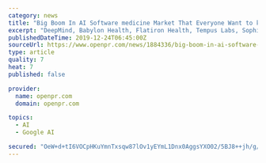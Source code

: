 ```yaml
---
category: news
title: "Big Boom In AI Software medicine Market That Everyone Want to know It | Enlitic, Atomwise, DeepMind, Babylon Health and more"
excerpt: "DeepMind, Babylon Health, Flatiron Health, Tempus Labs, Sophia Genetics, Recursion Pharmaceuticals, Synyi, Freenome, GNS Healthcare, Olive, Ada Health, Clarify Health Solutions, Sight Diagnostics Get Sample PDF(Including Full TOC, Table)@ https://www.theresearchcorporation.com/request-sample.php?id=48925 Artificial intelligence (AI) in ..."
publishedDateTime: 2019-12-24T06:45:00Z
sourceUrl: https://www.openpr.com/news/1884336/big-boom-in-ai-software-medicine-market-that-everyone-want-to-know
type: article
quality: 7
heat: 7
published: false

provider:
  name: openpr.com
  domain: openpr.com

topics:
  - AI
  - Google AI

secured: "OeW+d+tI6VOCpHKuYmnTxsqw87lOv1yEYmL1Dnx0AggsYXO02/5BJ8++jh/g//o+06+OWkitraqEiOWk5OsEHLgGGgUIidIuDntGNbf2zHi+Ccff9xC28bufV/K5ZoVbYM6ToPIwNlRII3Gaad7KLN1hwG7Jl3Jmn/A5uIw+3q5Bj1P820breKdQZqJoU/NjMjMLgonrLd81wyuJNUHkddcKCBc4/x5M8cLjb6oh6r9xBUPNeftCDz6+qBuOiX6IA2eXX7yPRsu5WkoV9OMtiQ==;DAjgu9DMQ2nQ7k824gqX/Q=="
---
```


